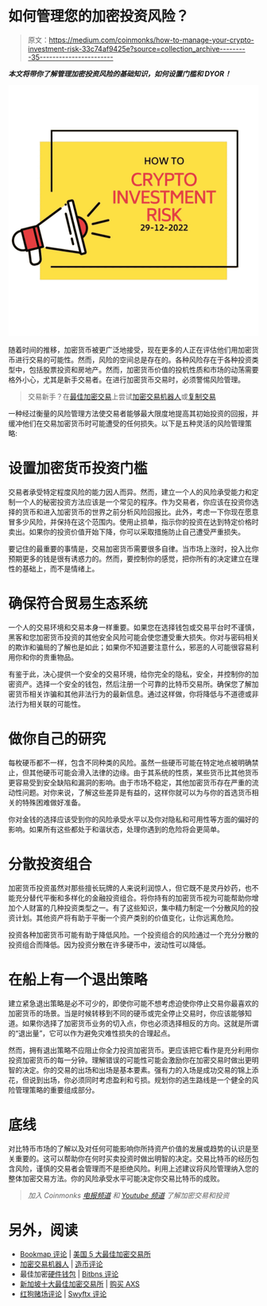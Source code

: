 # 如何管理您的加密投资风险？

> 原文：<https://medium.com/coinmonks/how-to-manage-your-crypto-investment-risk-33c74af9425e?source=collection_archive---------35----------------------->

***本文将带你了解管理加密投资风险的基础知识，如何设置门槛和 DYOR！***

![](img/cfecd6850d0afcd7bf1b0a5f4c4ceadc.png)

随着时间的推移，加密货币被更广泛地接受，现在更多的人正在评估他们用加密货币进行交易的可能性。然而，风险的空间总是存在的。各种风险存在于各种投资类型中，包括股票投资和房地产。然而，加密货币价值的投机性质和市场的动荡需要格外小心，尤其是新手交易者。在进行加密货币交易时，必须警惕风险管理。

> 交易新手？在[最佳加密交易](/coinmonks/crypto-exchange-dd2f9d6f3769)上尝试[加密交易机器人](/coinmonks/crypto-trading-bot-c2ffce8acb2a)或[复制交易](/coinmonks/top-10-crypto-copy-trading-platforms-for-beginners-d0c37c7d698c)

一种经过衡量的风险管理方法使交易者能够最大限度地提高其初始投资的回报，并缓冲他们在交易加密货币时可能遭受的任何损失。以下是五种灵活的风险管理策略:

# 设置加密货币投资门槛

交易者承受特定程度风险的能力因人而异。然而，建立一个人的风险承受能力和定制一个人的秘密投资方法应该是一个常见的程序。作为交易者，你应该在投资你选择的货币和进入加密货币的世界之前分析风险回报比。此外，考虑一下你现在愿意冒多少风险，并保持在这个范围内。使用止损单，指示你的投资在达到特定价格时卖出。如果你的投资价值开始下降，你可以采取措施防止自己遭受严重损失。

要记住的最重要的事情是，交易加密货币需要很多自律。当市场上涨时，投入比你预期更多的钱是很有诱惑力的。然而，要控制你的感觉，把你所有的决定建立在理性的基础上，而不是情绪上。

# 确保符合贸易生态系统

一个人的交易环境和交易本身一样重要。如果您在选择钱包或交易平台时不谨慎，黑客和您加密货币投资的其他安全风险可能会使您遭受重大损失。你对与密码相关的欺诈和骗局的了解也是如此；如果你不知道要注意什么，邪恶的人可能很容易利用你和你的贵重物品。

有鉴于此，决心提供一个安全的交易环境，给你完全的隐私，安全，并控制你的加密资产。选择一个安全的钱包，然后注册一个可靠的比特币交易所。确保您了解加密货币相关诈骗和其他非法行为的最新信息。通过这样做，你将降低与不道德或非法行为相关联的可能性。

# 做你自己的研究

每枚硬币都不一样，包含不同种类的风险。虽然一些硬币可能在特定地点被明确禁止，但其他硬币可能会滑入法律的边缘。由于其系统的性质，某些货币比其他货币更容易受到安全缺陷和漏洞的影响。由于市场不稳定，其他加密货币存在严重的流动性问题。对你来说，了解这些差异是有益的，这样你就可以为与你的首选货币相关的特殊困难做好准备。

你对金钱的选择应该受到你的风险承受水平以及你对隐私和可用性等方面的偏好的影响。如果所有这些都处于和谐状态，处理你遇到的危险将会更简单。

# 分散投资组合

加密货币投资虽然对那些擅长玩牌的人来说利润惊人，但它既不是灵丹妙药，也不能充分替代平衡和多样化的金融投资组合。将你持有的加密货币视为可能帮助你增加个人财富的几种投资类型之一。有了这些知识，集中精力制定一个分散风险的投资计划。其他资产将有助于平衡一个资产类别的价值变化，让你远离危险。

投资各种加密货币可能有助于降低风险。一个投资组合的风险通过一个充分分散的投资组合而降低。因为投资分散在许多硬币中，波动性可以降低。

# 在船上有一个退出策略

建立紧急退出策略是必不可少的，即使你可能不想考虑迫使你停止交易你最喜欢的加密货币的场景。当是时候转移到不同的硬币或完全停止交易时，你应该能够知道。如果你选择了加密货币业务的切入点，你也必须选择相反的方向。这就是所谓的“退出量”，它可以作为避免灾难性损失的合理起点。

然而，拥有退出策略不应阻止你全力投资加密货币。更应该把它看作是充分利用你投资加密货币的每一分钟。理解错误的可能性可能会激励你在加密交易时做出更明智的决定。你的交易的出场和出场是基本要素。强有力的入场是成功交易的锦上添花，但说到出场，你必须同时考虑盈利和亏损。规划你的逃生路线是一个健全的风险管理策略的重要组成部分。

# 底线

对比特币市场的了解以及对任何可能影响你所持资产价值的发展或趋势的认识是至关重要的。这可以帮助你在何时买卖投资时做出明智的决定。交易比特币的经历包含风险，谨慎的交易者会管理而不是拒绝风险。利用上述建议将风险管理纳入您的整体加密交易方法。你的风险承受水平可能决定你交易比特币的成败。

> *加入 Coinmonks* [*电报频道*](https://t.me/coincodecap) *和* [*Youtube 频道*](https://www.youtube.com/c/coinmonks/videos) *了解加密交易和投资*

# 另外，阅读

*   [Bookmap 评论](https://coincodecap.com/bookmap-review-2021-best-trading-software) | [美国 5 大最佳加密交易所](https://coincodecap.com/crypto-exchange-usa)
*   [加密交易机器人](/coinmonks/crypto-trading-bot-c2ffce8acb2a) | [造币评论](https://coincodecap.com/coingate-review)
*   最佳加密[硬件钱包](/coinmonks/hardware-wallets-dfa1211730c6) | [Bitbns 评论](/coinmonks/bitbns-review-38256a07e161)
*   [新加坡十大最佳加密交易所](https://coincodecap.com/crypto-exchange-in-singapore) | [购买 AXS](https://coincodecap.com/buy-axs-token)
*   [红狗赌场评论](https://coincodecap.com/red-dog-casino-review) | [Swyftx 评论](https://coincodecap.com/swyftx-review)